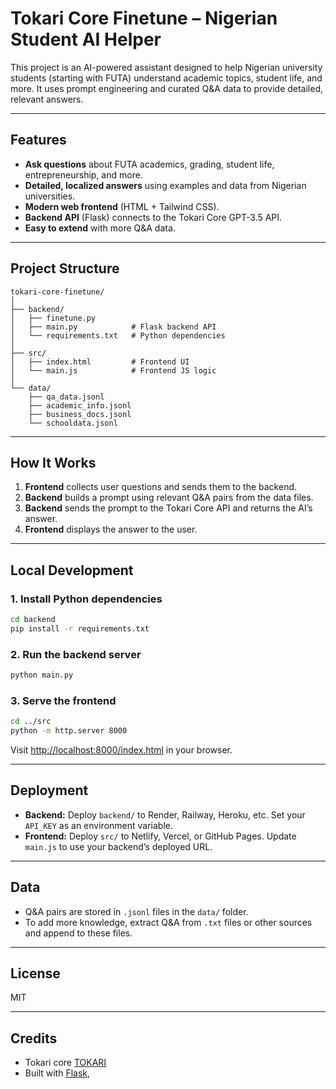 # Tokari Core Finetune – Nigerian Student AI Helper

This project is an AI-powered assistant designed to help Nigerian university students (starting with FUTA) understand academic topics, student life, and more. It uses prompt engineering and curated Q&A data to provide detailed, relevant answers.

---

## Features

- **Ask questions** about FUTA academics, grading, student life, entrepreneurship, and more.
- **Detailed, localized answers** using examples and data from Nigerian universities.
- **Modern web frontend** (HTML + Tailwind CSS).
- **Backend API** (Flask) connects to the Tokari Core GPT-3.5 API.
- **Easy to extend** with more Q&A data.

---

## Project Structure

```
tokari-core-finetune/
│
├── backend/
│   ├── finetune.py 
│   ├── main.py            # Flask backend API
│   └── requirements.txt   # Python dependencies
│
├── src/
│   ├── index.html         # Frontend UI
│   └── main.js            # Frontend JS logic
│
└── data/
    ├── qa_data.jsonl
    ├── academic_info.jsonl
    ├── business_docs.jsonl
    └── schooldata.jsonl
```

---

## How It Works

1. **Frontend** collects user questions and sends them to the backend.
2. **Backend** builds a prompt using relevant Q&A pairs from the data files.
3. **Backend** sends the prompt to the Tokari Core API and returns the AI’s answer.
4. **Frontend** displays the answer to the user.

---

## Local Development

### 1. Install Python dependencies

```bash
cd backend
pip install -r requirements.txt
```

### 2. Run the backend server

```bash
python main.py
```

### 3. Serve the frontend

```bash
cd ../src
python -m http.server 8000
```
Visit [http://localhost:8000/index.html](http://localhost:8000/index.html) in your browser.

---

## Deployment

- **Backend:** Deploy `backend/` to Render, Railway, Heroku, etc. Set your `API_KEY` as an environment variable.
- **Frontend:** Deploy `src/` to Netlify, Vercel, or GitHub Pages. Update `main.js` to use your backend’s deployed URL.

---

## Data

- Q&A pairs are stored in `.jsonl` files in the `data/` folder.
- To add more knowledge, extract Q&A from `.txt` files or other sources and append to these files.

---

## License

MIT

---

## Credits
- Tokari core [TOKARI](https://tokari-core.vercel.app/sign-in)
- Built with [Flask](https://flask.palletsprojects.com/),